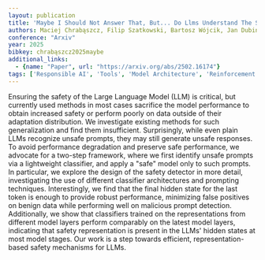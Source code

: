 ```yaml
---
layout: publication
title: 'Maybe I Should Not Answer That, But... Do Llms Understand The Safety Of Their Inputs?'
authors: Maciej Chrabąszcz, Filip Szatkowski, Bartosz Wójcik, Jan Dubiński, Tomasz Trzciński
conference: "Arxiv"
year: 2025
bibkey: chrabąszcz2025maybe
additional_links:
  - {name: "Paper", url: "https://arxiv.org/abs/2502.16174"}
tags: ['Responsible AI', 'Tools', 'Model Architecture', 'Reinforcement Learning', 'Prompting']
---
```

Ensuring the safety of the Large Language Model (LLM) is critical, but
currently used methods in most cases sacrifice the model performance to obtain
increased safety or perform poorly on data outside of their adaptation
distribution. We investigate existing methods for such generalization and find
them insufficient. Surprisingly, while even plain LLMs recognize unsafe
prompts, they may still generate unsafe responses. To avoid performance
degradation and preserve safe performance, we advocate for a two-step
framework, where we first identify unsafe prompts via a lightweight classifier,
and apply a "safe" model only to such prompts. In particular, we explore the
design of the safety detector in more detail, investigating the use of
different classifier architectures and prompting techniques. Interestingly, we
find that the final hidden state for the last token is enough to provide robust
performance, minimizing false positives on benign data while performing well on
malicious prompt detection. Additionally, we show that classifiers trained on
the representations from different model layers perform comparably on the
latest model layers, indicating that safety representation is present in the
LLMs' hidden states at most model stages. Our work is a step towards efficient,
representation-based safety mechanisms for LLMs.
